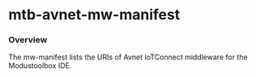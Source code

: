# mtb-avnet-mw-manifest
### Overview
The mw-manifest lists the URIs of Avnet IoTConnect middleware for the Modustoolbox IDE.